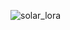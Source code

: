 ![solar_lora](https://github.com/KevinLindemark/LoRa_solar_ESP32_Upy/assets/58036568/0294ddb7-abe5-451b-bf5d-3329c8fef616)
